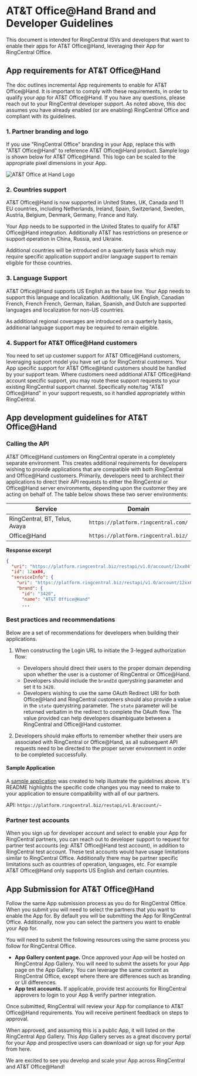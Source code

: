 # AT&T Office@Hand Brand and Developer Guidelines

This document is intended for RingCentral ISVs and developers that want to enable their apps for AT&T Office@Hand, leveraging their App for RingCentral Office.

## App requirements for AT&T Office@Hand

The doc outlines incremental App requirements to enable for AT&T Office@Hand. It is important to comply with these requirements, in order to qualify your app for AT&T Office@Hand. If you have any questions, please reach out to your RingCentral developer support. As noted above, this doc assumes you have already enabled (or are enabling) RingCentral Office and compliant with its guidelines.

### 1. Partner branding and logo

If you use "RingCentral Office" branding in your App, replace this with "AT&T Office@Hand" to reference AT&T Office@Hand product.
Sample logo is shown below for AT&T Office@Hand. This logo can be scaled to the appropriate pixel dimensions in your App.

<img alt="AT&amp;T Office at Hand Logo" src="../logo_att.svg">

### 2. Countries support

AT&T Office@Hand is now supported in United States, UK, Canada and 11 EU countries, including Netherlands, Ireland, Spain, Switzerland, Sweden, Austria, Belgium, Denmark, Germany, France and Italy. 

Your App needs to be supported in the United States to qualify for AT&T Office@Hand integration. Additionally AT&T has restrictions on presence or support operation in China, Russia, and Ukraine. 

Additional countries will be introduced on a quarterly basis which may require specific application support and/or language support to remain eligible for those countries.

### 3. Language Support

AT&T Office@Hand supports US English as the base line. Your App needs to support this language and localization. Additionally, UK English, Canadian French, French French, German, Italian, Spanish, and Dutch are supported languages and localization for non-US countries.

As additional regional coverages are introduced on a quarterly basis, additional language support may be required to remain eligible.


### 4. Support for AT&T Office@Hand customers

You need to set up customer support for AT&T Office@Hand customers, leveraging support model you have set up for RingCentral customers. Your App specific support for AT&T Office@Hand customers should be handled by your support team. Where customers need additional AT&T Office@Hand account specific support, you may route these support requests to your existing RingCentral support channel. Specifically note/tag "AT&T Office@Hand" in your support requests, so it handled appropriately within RingCentral.

## App development guidelines for AT&T Office@Hand

### Calling the API

AT&T Office@Hand customers on RingCentral operate in a completely separate environment. This creates additional requirements for developers wishing to provide applications that are compatible with both RingCentral and Office@Hand customers. Primarily, developers need to architect their applications to direct their API requests to either the RingCentral or Office@Hand server environments, depending upon the customer they are acting on behalf of. The table below shows these two server environments:

| Service | Domain |
|-|-|
| RingCentral, BT, Telus, Avaya | `https://platform.ringcentral.com/` |
| Office@Hand | `https://platform.ringcentral.biz/` |

**Response excerpt**

```json
{
  "uri": "https://platform.ringcentral.biz/restapi/v1.0/account/12xx04",
  "id": 12xx04,
  "serviceInfo": {
    "uri": "https://platform.ringcentral.biz/restapi/v1.0/account/12xx04/service-info",
    "brand": {
      "id": "3420",
      "name": "AT&T Office@Hand"
      ...
```

### Best practices and recommendations

Below are a set of recommendations for developers when building their applications.

1. When constructing the Login URL to initiate the 3-legged authorization flow:
     * Developers should direct their users to the proper domain depending upon whether the user is a customer of RingCentral or Office@Hand.
     * Developers should include the `brandId` querystring parameter and set it to `3420`.
     * Developers wishing to use the same OAuth Redirect URI for both Office@Hand and RingCentral customers should also provide a value in the `state` querystring parameter. The `state` parameter will be returned verbatim in the redirect to complete the OAuth flow. The value provided can help developers disambiguate between a RingCentral and Office@Hand customer.

2. Developers should make efforts to remember whether their users are associated with RingCentral or Office@Hand, as all subsequent API requests need to be directed to the proper server environment in order to be completed successfully.

#### Sample Application

A [sample application](https://github.com/byrnereese/ringcentral-office-at-hand-sample-app) was created to help illustrate the guidelines above. It's README highlights the specific code changes you may need to make to your application to ensure compatibility with all of our partners. 

API: `https://platform.ringcentral.biz/restapi/v1.0/account/~`

### Partner test accounts

When you sign up for developer account and select to enable your App for RingCentral partners, you can reach out to developer support to request for partner test accounts (eg: AT&T Office@Hand test account), in addition to RingCentral test account. These test accounts would have usage limitations similar to RingCentral Office. Additionally there may be partner specific limitations such as countries of operation, languages, etc. For example AT&T Office@Hand only supports US English and certain countries.

## App Submission for AT&T Office@Hand

Follow the same App submission process as you do for RingCentral Office. When you submit you will need to select the partners that you want to enable the App for. By default you will be submitting the App for RingCentral Office. Additionally, now you can select the partners you want to enable your App for.

You will need to submit the following resources using the same process you follow for RingCentral Office.

* **App Gallery content page.** Once approved your App will be hosted on RingCentral App Gallery. You will need to submit the assets for your App page on the App Gallery. You can leverage the same content as RingCentral Office, except where there are differences such as branding or UI differences.
* **App test accounts.** If applicable, provide test accounts for RingCentral approvers to login to your App & verify partner integration.

Once submitted, RingCentral will review your App for compliance to AT&T Office@Hand requirements. You will receive pertinent feedback on steps to approval.

When approved, and assuming this is a public App, it will listed on the RingCentral App Gallery. This App Gallery serves as a great discovery portal for your App and prospective users can download or sign up for your App from here.

We are excited to see you develop and scale your App across RingCentral and AT&T Office@Hand!
